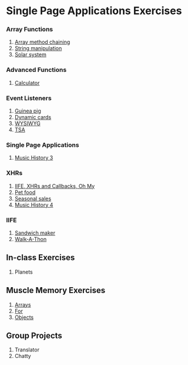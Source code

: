 # Single Page Applications Exercises

### Array Functions
1. [Array method chaining](SP_JS_ARRAYS_CHAINING.md)
1. [String manipulation](SP_JS_ARRAYS_STRING_MANIPULATION.md)
1. [Solar system](SP_JS_ARRAYS_SOLAR_SYSTEM.md)


### Advanced Functions
1. [Calculator](SP_JS_ADVANCED_FUNCTIONS_CALCULATOR.md)


### Event Listeners
1. [Guinea pig](SP_JS_EVENT_LISTENERS_GUINEA_PIG.md)
1. [Dynamic cards](SP_JS_EVENT_LISTENERS_DYNAMIC_CARDS.md)
1. [WYSIWYG](SP_JS_EVENT_LISTENERS_WYSIWYG.md)
1. [TSA](SP_JS_EVENT_LISTENERS_TSA.md)


### Single Page Applications
1. [Music History 3](SP_JS_MUSIC_HISTORY_3.md)


### XHRs
1. [IIFE, XHRs and Callbacks, Oh My](SP_JS_XHR_MIND_MELTING.md)
1. [Pet food](SP_JS_XHR_FOOD.md)
1. [Seasonal sales](SP_JS_XHR_SEASONAL_SALES.md)
1. [Music History 4](SP_JS_MUSIC_HISTORY_4.md)


### IIFE
1. [Sandwich maker](SP_JS_IIFE_SANDWICH.md)
1. [Walk-A-Thon](SP_JS_IIFE_BOOTSTRAP.md)


## In-class Exercises
1. Planets


## Muscle Memory Exercises
1. [Arrays](SP_MM_ARRAYS.md)
1. [For](SP_MM_FOR.md)
1. [Objects](SP_MM_OBJECTS.md)


## Group Projects
1. Translator
1. Chatty
